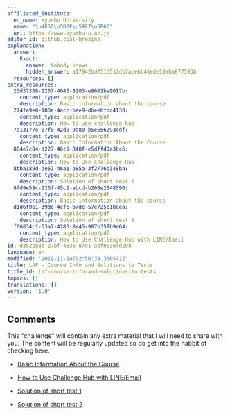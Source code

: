 ```yaml
---
affiliated_institute:
  en_name: Kyushu University
  name: "\u4E5D\u5DDE\u5927\u5B66"
  url: https://www.kyushu-u.ac.jp
editor_id: github.cbal-brezina
explanation:
  answer:
    Exact:
      answer: Nobody knows
      hidden_answer: a17942bdf51d512db7acebb46ede10a6a877593b
  resources: {}
extra_resources:
  23d37368-1267-4045-8203-e9661ba9017b:
    content_type: application/pdf
    description: Basic information about the course
  274fa9e0-188e-4ecc-bee9-dbeebfbc4130:
    content_type: application/pdf
    description: How to use challenge-hub
  7a13177e-07f0-42d8-9a80-b5e556293cdf:
    content_type: application/pdf
    description: Basic Information About the Course
  884e7c84-d227-46c9-848f-e5dffd0a3bc6:
    content_type: application/pdf
    description: How to Use Challenge Hub
  8bba189d-ae63-46a1-a85a-3f2776b348ba:
    content_type: application/pdf
    description: Solution of short test 1
  8fd9e59c-226f-45c2-abcd-b268e2548590:
    content_type: application/pdf
    description: Basic information about the course
  d1d6f961-39dc-4cf6-b7dc-57e725c18eea:
    content_type: application/pdf
    description: Solution of short test 2
  f06834cf-53a7-4283-8e45-987b357b9e64:
    content_type: application/pdf
    description: How to Use Challenge Hub with LINE/Email
id: d352b88b-27bf-4836-87d1-aaf00384d208
language: en
modified: '2019-11-14T02:56:39.360571Z'
title: LAF - Course Info and Solutions to Tests
title_id: laf-course-info-and-solutions-to-tests
topics: []
translations: {}
version: '1.0'
---
```


## Comments

This "challenge" will contain any extra material that I will need to share with you.
The content will be regularly updated so do get into the habbit of checking here.

- [Basic Information About the Course](/api/v0/teachers/github.cbal-brezina/resources/public/7a13177e-07f0-42d8-9a80-b5e556293cdf.pdf/7a13177e-07f0-42d8-9a80-b5e556293cdf.pdf)


- [How to Use Challenge Hub with LINE/Email](/api/v0/teachers/github.cbal-brezina/resources/public/f06834cf-53a7-4283-8e45-987b357b9e64.pdf/f06834cf-53a7-4283-8e45-987b357b9e64.pdf)


- [Solution of short test 1](/api/v0/teachers/github.cbal-brezina/resources/public/8bba189d-ae63-46a1-a85a-3f2776b348ba.pdf/8bba189d-ae63-46a1-a85a-3f2776b348ba.pdf)

- [Solution of short test 2](/api/v0/teachers/github.cbal-brezina/resources/public/d1d6f961-39dc-4cf6-b7dc-57e725c18eea.pdf/d1d6f961-39dc-4cf6-b7dc-57e725c18eea.pdf) 


